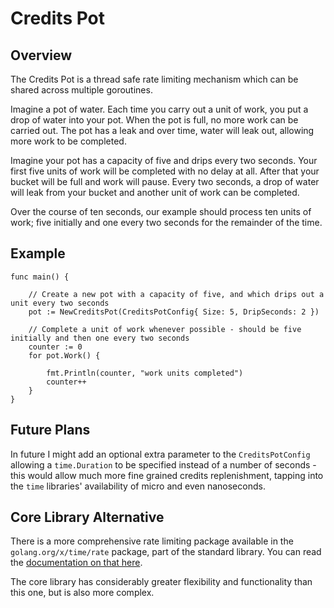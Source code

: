 # Credits Pot

## Overview

The Credits Pot is a thread safe rate limiting mechanism which can be shared across multiple goroutines.

Imagine a pot of water. Each time you carry out a unit of work, you put a drop of water into your pot. When the pot
is full, no more work can be carried out. The pot has a leak and over time, water will leak out, allowing more work to
be completed.

Imagine your pot has a capacity of five and drips every two seconds. Your first five units of work will be
completed with no delay at all. After that your bucket will be full and work will pause. Every two seconds, a drop of
water will leak from your bucket and another unit of work can be completed.

Over the course of ten seconds, our example should process ten units of work; five initially and one every two seconds
for the remainder of the time.

## Example

```
func main() {

    // Create a new pot with a capacity of five, and which drips out a unit every two seconds
    pot := NewCreditsPot(CreditsPotConfig{ Size: 5, DripSeconds: 2 })

    // Complete a unit of work whenever possible - should be five initially and then one every two seconds
    counter := 0
    for pot.Work() {

        fmt.Println(counter, "work units completed")
        counter++
    }    
}
```

## Future Plans

In future I might add an optional extra parameter to the `CreditsPotConfig` allowing a `time.Duration` to be specified
instead of a number of seconds - this would allow much more fine grained credits replenishment, tapping into the `time`
libraries' availability of micro and even nanoseconds.

## Core Library Alternative

There is a more comprehensive rate limiting package available in the `golang.org/x/time/rate` package, part of the
standard library. You can read the [documentation on that here](https://godoc.org/golang.org/x/time/rate).

The core library has considerably greater flexibility and functionality than this one, but is also more complex.